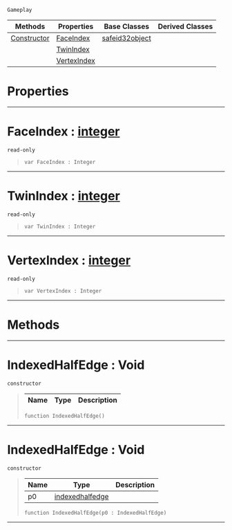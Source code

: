  `Gameplay`

|Methods|Properties|Base Classes|Derived Classes|
|---|---|---|---|
|[ Constructor](https://github.com/zeroengineteam/ZeroDocs/code_reference/class_reference/indexedhalfedge.markdown#indexedhalfedge-void)|[ FaceIndex](https://github.com/zeroengineteam/ZeroDocs/code_reference/class_reference/indexedhalfedge.markdown#faceindex-zero-engine-do)|[safeid32object](https://github.com/zeroengineteam/ZeroDocs/code_reference/class_reference/safeid32object.markdown)| |
| |[ TwinIndex](https://github.com/zeroengineteam/ZeroDocs/code_reference/class_reference/indexedhalfedge.markdown#twinindex-zero-engine-do)| | |
| |[ VertexIndex](https://github.com/zeroengineteam/ZeroDocs/code_reference/class_reference/indexedhalfedge.markdown#vertexindex-zero-engine)| | |


 #  Properties


---  
 #  FaceIndex : [integer](https://github.com/zeroengineteam/ZeroDocs/code_reference/zilch_base_types/integer.markdown)

 `read-only`

> 
> ``` lang=cpp, name=Zilch
> var FaceIndex : Integer


---  
 #  TwinIndex : [integer](https://github.com/zeroengineteam/ZeroDocs/code_reference/zilch_base_types/integer.markdown)

 `read-only`

> 
> ``` lang=cpp, name=Zilch
> var TwinIndex : Integer


---  
 #  VertexIndex : [integer](https://github.com/zeroengineteam/ZeroDocs/code_reference/zilch_base_types/integer.markdown)

 `read-only`

> 
> ``` lang=cpp, name=Zilch
> var VertexIndex : Integer


---  
 #  Methods


---  
 #  IndexedHalfEdge : Void

 `constructor`

> 
> |Name|Type|Description|
> |---|---|---|
> ``` lang=cpp, name=Zilch
> function IndexedHalfEdge()
> ``` 


---  
 #  IndexedHalfEdge : Void

 `constructor`

> 
> |Name|Type|Description|
> |---|---|---|
> |p0|[indexedhalfedge](https://github.com/zeroengineteam/ZeroDocs/code_reference/class_reference/indexedhalfedge.markdown)| |
> ``` lang=cpp, name=Zilch
> function IndexedHalfEdge(p0 : IndexedHalfEdge)
> ``` 


---  
 

 